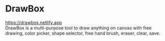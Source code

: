 # DrawBox
https://drawbox.netlify.app
<br />
DrawBox is a multi-purpose tool to draw anything on canvas with free drawing, color picker, shape selector, free hand brush, eraser, clear, save.
